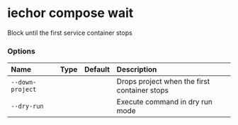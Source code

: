 # iechor compose wait

<!---MARKER_GEN_START-->
Block until the first service container stops

### Options

| Name             | Type | Default | Description                                  |
|:-----------------|:-----|:--------|:---------------------------------------------|
| `--down-project` |      |         | Drops project when the first container stops |
| `--dry-run`      |      |         | Execute command in dry run mode              |


<!---MARKER_GEN_END-->

